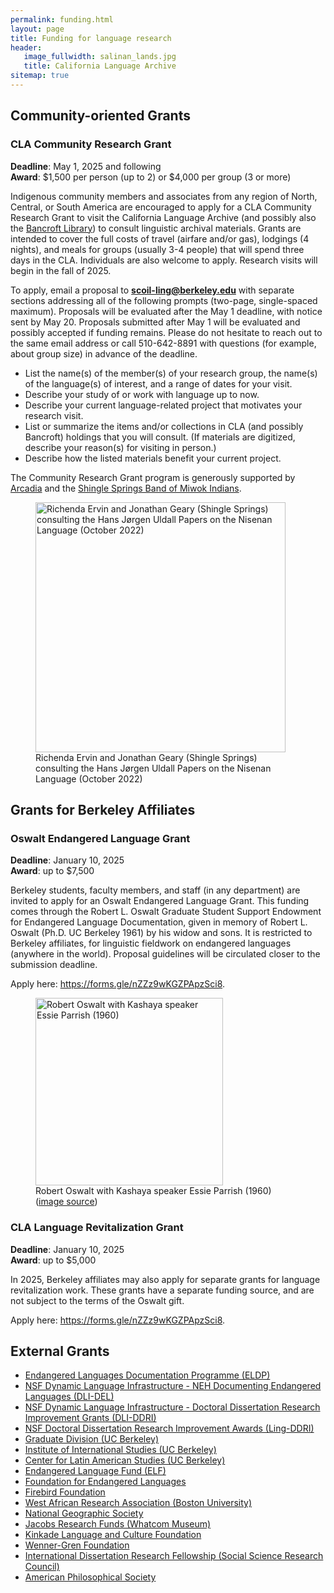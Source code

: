 ```yaml
---
permalink: funding.html
layout: page
title: Funding for language research
header:
   image_fullwidth: salinan_lands.jpg
   title: California Language Archive
sitemap: true
---
```


## Community-oriented Grants

### CLA Community Research Grant

<b>Deadline</b>: May 1, 2025 and following<br>
<b>Award</b>: $1,500 per person (up to 2) or $4,000 per group (3 or more)

Indigenous community members and associates from any region of North, Central, or South America are encouraged to apply for a CLA Community Research Grant to visit the California Language Archive (and possibly also the <a href="https://www.lib.berkeley.edu/visit/bancroft">Bancroft Library</a>) to consult linguistic archival materials. Grants are intended to cover the full costs of travel (airfare and/or gas), lodgings (4 nights), and meals for groups (usually 3-4 people) that will spend three days in the CLA. Individuals are also welcome to apply. Research visits will begin in the fall of 2025.

To apply, email a proposal to <b>scoil-ling@berkeley.edu</b> with separate sections addressing all of the following prompts (two-page, single-spaced maximum). Proposals will be evaluated after the May 1 deadline, with notice sent by May 20. Proposals submitted after May 1 will be evaluated and possibly accepted if funding remains. Please do not hesitate to reach out to the same email address or call 510-642-8891 with questions (for example, about group size) in advance of the deadline.

<ul>
<li>List the name(s) of the member(s) of your research group, the name(s) of the language(s) of interest, and a range of dates for your visit.</li>
<li>Describe your study of or work with language up to now.</li>
<li>Describe your current language-related project that motivates your research visit.</li>
<li>List or summarize the items and/or collections in CLA (and possibly Bancroft) holdings that you will consult. (If materials are digitized, describe your reason(s) for visiting in person.)</li>
<li>Describe how the listed materials benefit your current project.</li>
</ul>

The Community Research Grant program is generously supported by <a href="https://www.arcadiafund.org.uk/">Arcadia</a> and the <a href ="https://www.shinglespringsrancheria.com/">Shingle Springs Band of Miwok Indians</a>. 

<div class="between_images">
<figure>
  <img src="{{site.urlimg}}20221019_nisenan-visit.jpg" alt="Richenda Ervin and Jonathan Geary (Shingle Springs) consulting the Hans Jørgen Uldall Papers on the Nisenan Language (October 2022)" style="width:400px;"/>
  <figcaption class="caption">Richenda Ervin and Jonathan Geary (Shingle Springs) consulting the Hans Jørgen Uldall Papers on the Nisenan Language (October 2022)</figcaption>
</figure>
</div>

## Grants for Berkeley Affiliates

### Oswalt Endangered Language Grant

<b>Deadline</b>: January 10, 2025<br>
<b>Award</b>: up to $7,500

Berkeley students, faculty members, and staff (in any department) are invited to apply for an Oswalt Endangered Language Grant. This funding comes through the Robert L. Oswalt Graduate Student Support Endowment for Endangered Language Documentation, given in memory of Robert L. Oswalt (Ph.D. UC Berkeley 1961) by his widow and sons. It is restricted to Berkeley affiliates, for linguistic fieldwork on endangered languages (anywhere in the world). Proposal guidelines will be circulated closer to the submission deadline.

Apply here: <a href="https://forms.gle/nZZz9wKGZPApzSci8">https://forms.gle/nZZz9wKGZPApzSci8</a>.

<div class="between_images">
<figure>
  <img src="{{site.urlimg}}oswalt.jpeg" alt="Robert Oswalt with Kashaya speaker Essie Parrish (1960)" style="width:300px;"/>
  <figcaption class="caption">Robert Oswalt with Kashaya speaker Essie Parrish (1960) (<a href="http://www.livewild.org/RLO/index.html">image source</a>)</figcaption>
</figure>
</div>

### CLA Language Revitalization Grant

<b>Deadline</b>: January 10, 2025<br>
<b>Award</b>: up to $5,000

In 2025, Berkeley affiliates may also apply for separate grants for language revitalization work. These grants have a separate funding source, and are not subject to the terms of the Oswalt gift. 

Apply here: <a href="https://forms.gle/nZZz9wKGZPApzSci8">https://forms.gle/nZZz9wKGZPApzSci8</a>.

## External Grants <br>

<ul>
<li><a href="http://www.eldp.net/en/our+grants/documentation+grants/">Endangered Languages Documentation Programme (ELDP)</a>
<li><a href="https://www.neh.gov/grants/preservation/documenting-endangered-languages">NSF Dynamic Language Infrastructure - NEH Documenting Endangered Languages (DLI-DEL)</a>
<li><a href="https://beta.nsf.gov/funding/opportunities/dynamic-language-infrastructure-doctoral-dissertation-research-improvement">NSF Dynamic Language Infrastructure - Doctoral Dissertation Research Improvement Grants (DLI-DDRI)</a>
<li><a href="https://www.nsf.gov/funding/pgm_summ.jsp?pims_id=505033">NSF Doctoral Dissertation Research Improvement Awards (Ling-DDRI)</a>
<li><a href="http://grad.berkeley.edu/financial/deadlines.shtml">Graduate Division (UC Berkeley)</a>
<li><a href="http://iis.berkeley.edu/funding-opportunities/pre-dissertation-research-grant">Institute of International Studies (UC Berkeley)</a>
<li><a href="http://clas.berkeley.edu/research/grants-and-opportunities">Center for Latin American Studies (UC Berkeley)</a>
<li><a href="http://www.endangeredlanguagefund.org/language-legacies.html">Endangered Language Fund (ELF)</a>
<li><a href="http://www.ogmios.org/grants/">Foundation for Endangered Languages</a>
<li><a href="http://www.firebirdfellowships.org/">Firebird Foundation</a>
<li><a href="http://www.bu.edu/wara/fellowship/">West African Research Association (Boston University)</a>
<li><a href="https://www.nationalgeographic.org/grants/">National Geographic Society</a>
<li><a href="http://www.jacobsgrants.org/">Jacobs Research Funds (Whatcom Museum)</a>
<li><a href="https://depts.washington.edu/dmkgrant/">Kinkade Language and Culture Foundation</a></li>
<li><a href="http://www.wennergren.org/programs/">Wenner-Gren Foundation</a>
<li><a href="https://www.ssrc.org/programs/idrf/international-dissertation-research-fellowship/">International Dissertation Research Fellowship (Social Science Research Council)</a>
<li><a href="http://www.amphilsoc.org/grants/phillips">American Philosophical Society</a>
